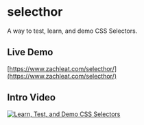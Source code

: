 # selecthor

A way to test, learn, and demo CSS Selectors.

## Live Demo

[https://www.zachleat.com/selecthor/](https://www.zachleat.com/selecthor/)

## Intro Video

[![Learn, Test, and Demo CSS Selectors](https://img.youtube.com/vi/CwZniQc0zg0/0.jpg)](https://www.youtube.com/watch?v=CwZniQc0zg0)